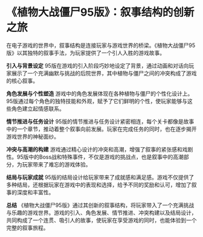 # 《植物大战僵尸95版》：叙事结构的创新之旅

在电子游戏的世界中，叙事结构是连接玩家与游戏世界的桥梁。《植物大战僵尸95版》以其独特的叙事手法，为玩家提供了一个引人入胜的游戏故事。

**引入与背景设定**
95版在游戏的引入阶段巧妙地设定了背景，通过动画和对话向玩家展示了一个充满幽默与挑战的后院世界，其中植物与僵尸之间的冲突构成了游戏的核心叙事。

**角色发展与个性塑造**
游戏中的角色发展体现在各种植物与僵尸的个性化设计上。95版通过每个角色的独特技能和外观，赋予了它们鲜明的个性，使玩家能够与这些角色建立起情感联系。

**情节推进与任务设计**
95版的情节推进与任务设计紧密相连，每个关卡都像是故事中的一个章节，推动着整个叙事向前发展。玩家在完成任务的同时，也在逐步揭开游戏世界的神秘面纱。

**冲突与高潮的构建**
游戏通过精心设计的冲突和高潮，增强了叙事的紧张感和戏剧性。95版中的Boss战和特殊事件，不仅是游戏的挑战点，也是叙事中的高潮部分，为玩家带来了难忘的游戏体验。

**结局与玩家成就**
95版的结局设计给玩家带来了成就感和满足感。游戏不仅提供了多种结局，还根据玩家在游戏中的表现和选择，给予不同的奖励和认可，增加了叙事的深度和丰富性。

**总结**
《植物大战僵尸95版》通过其创新的叙事结构，将玩家带入了一个充满挑战与乐趣的游戏世界。游戏的引入、角色发展、情节推进、冲突构建以及结局设计，共同构成了一个连贯、吸引人的故事，使玩家在享受游戏的同时，也能体验到一个完整的叙事旅程。